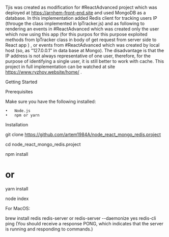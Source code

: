 Tjis was created as modification for #ReactAdvanced project which was deployed at https://arnhem-front-end.site and used MongoDB as a database.
In this implementation added Redis client for tracking users IP (througe the class implemented in IpTracker.js) and as following to rendering an events in #ReactAdvanced which was created only the user which now 
using this app 
(for this purpos for this purpose exploited methods from IpTracker class in body of get request from server side to React app )
, or events from #ReactAdvanced which was created by local host (so, as "127.0.0.1" in data base at Mongo).
The disadvantage is that the IP address is not always representative of one user, therefore, for the purpose of identifying a single user, it is still better to work with cache.
This project in full implementation can be watched at site https://www.ryzhov.website/home/  .

Getting Started

Prerequisites

Make sure you have the following installed:

	•	Node.js
	•	npm or yarn

Installation

git clone https://github.com/artem1984A/node_react_mongo_redis.project

cd node_react_mongo_redis.project


npm install
# or
yarn install


node index


For MacOS:

brew install redis
redis-server 
or
redis-server --daemonize yes
redis-cli ping (You should receive a response PONG, which indicates that the server is running and responding to commands.)
